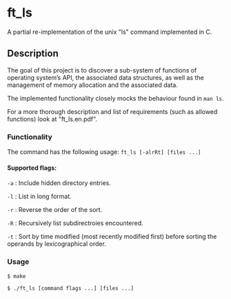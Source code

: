 # ft_ls
A partial re-implementation of the unix "ls" command implemented in C.

## Description
The goal of this project is to discover a sub-system of functions of operating system’s API, the associated data structures, as well as the management of memory allocation and the associated data.

The implemented functionality closely mocks the behaviour found in `man ls`.

For a more thorough description and list of requirements (such as allowed functions) look at "ft_ls.en.pdf".

### Functionality
The command has the following usage:
`ft_ls [-alrRt] [files ...]`

#### Supported flags:
`-a` : Include hidden directory entries.

`-l` : List in long format.

`-r` : Reverse the order of the sort.

`-R` : Recursively list subdirectroies encountered.

`-t` : Sort by time modified (most recently modified first) before sorting the operands by lexicographical order.

### Usage
```
$ make
```

```
$ ./ft_ls [command flags ...] [files ...]
```
